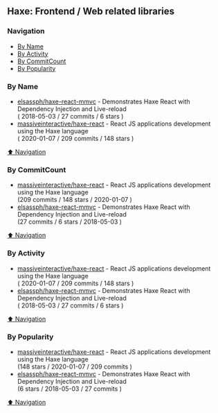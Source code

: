 ## Haxe: Frontend / Web related libraries


### Navigation

- [By Name](#by-name)
- [By Activity](#by-activity)
- [By CommitCount](#by-commitcount)
- [By Popularity](#by-popularity)

### By Name
<!-- PROJECTS_LIST -->
- [elsassph/haxe-react-mmvc](https://github.com/elsassph/haxe-react-mmvc) - Demonstrates Haxe React with Dependency Injection and Live-reload <br/> ( 2018-05-03 / 27 commits / 6 stars )
- [massiveinteractive/haxe-react](https://github.com/massiveinteractive/haxe-react) - React JS applications development using the Haxe language <br/> ( 2020-01-07 / 209 commits / 148 stars )
<!-- /PROJECTS_LIST -->

[⬆ Navigation](#navigation)

### By CommitCount
<!-- COMMITCOUNT_LIST -->
- [massiveinteractive/haxe-react](https://github.com/massiveinteractive/haxe-react) - React JS applications development using the Haxe language <br/> (209 commits / 148 stars / 2020-01-07 )
- [elsassph/haxe-react-mmvc](https://github.com/elsassph/haxe-react-mmvc) - Demonstrates Haxe React with Dependency Injection and Live-reload <br/> (27 commits / 6 stars / 2018-05-03 )
<!-- /COMMITCOUNT_LIST -->
[⬆ Navigation](#navigation)

### By Activity
<!-- ACTIVITY_LIST -->
- [massiveinteractive/haxe-react](https://github.com/massiveinteractive/haxe-react) - React JS applications development using the Haxe language <br/> ( 2020-01-07 / 209 commits / 148 stars )
- [elsassph/haxe-react-mmvc](https://github.com/elsassph/haxe-react-mmvc) - Demonstrates Haxe React with Dependency Injection and Live-reload <br/> ( 2018-05-03 / 27 commits / 6 stars )
<!-- /ACTIVITY_LIST -->

[⬆ Navigation](#navigation)

### By Popularity
<!-- POPULARITY_LIST -->
- [massiveinteractive/haxe-react](https://github.com/massiveinteractive/haxe-react) - React JS applications development using the Haxe language <br/> (148 stars / 2020-01-07 / 209 commits )
- [elsassph/haxe-react-mmvc](https://github.com/elsassph/haxe-react-mmvc) - Demonstrates Haxe React with Dependency Injection and Live-reload <br/> (6 stars / 2018-05-03 / 27 commits )
<!-- /POPULARITY_LIST -->

[⬆ Navigation](#navigation)
